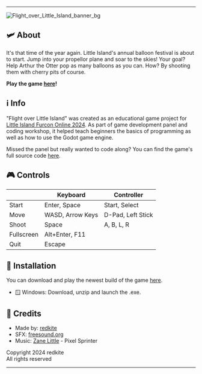 <hr>

![Flight_over_Little_Island_banner_bg](https://github.com/redkiteboi/flight-over-little-island/assets/124394220/5aad82ea-8f5e-470b-b033-b3aa081da4d4)

## 🛩️ About

It's that time of the year again.
Little Island's annual balloon festival is about to start. Jump into your propellor plane and soar to the skies!
Your goal? Help Arthur the Otter pop as many balloons as you can.
How? By shooting them with cherry pits of course.

<b>Play the game <a href="https://redkitedev.itch.io/flight-over-little-island">here</a>!</b>

## ℹ️ Info

"Flight over Little Island" was created as an educational game project for <a href="https://online.littleislandfur.com/2024/">Little Island Furcon Online 2024</a>.
As part of game development panel and coding workshop, it helped teach beginners the basics of programming as well as how to use the Godot game engine.

Missed the panel but really wanted to code along? You can find the game's full source code <a href="https://github.com/redkiteboi/flight-over-little-island">here</a>.

## 🎮 Controls

<table width="100%">
  <thead><tr><th></th><th>Keyboard</th><th>Controller</th></tr></thead>
  <tbody>
    <tr><td>Start</td><td>Enter, Space</td><td>Start, Select<br></td></tr>
    <tr><td>Move</td><td>WASD, Arrow Keys<br></td><td>D-Pad, Left Stick<br></td></tr>
    <tr><td>Shoot</td><td>Space</td><td>A, B, L, R<br></td></tr>
    <tr><td>Fullscreen</td><td>Alt+Enter, F11<br></td><td></td></tr>
    <tr><td>Quit</td><td>Escape</td><td></td></tr>
  </tbody>
</table>

## 🔧 Installation
You can download and play the newest build of the game <a href="https://redkitedev.itch.io/flight-over-little-island">here</a>.
- 🪟 Windows: Download, unzip and launch the .exe.

## 📓 Credits

- Made by: <a href="https://redkitedev.itch.io/">redkite</a>
- SFX: <a href="https://freesound.org/">freesound.org</a>
- Music: <a href="https://linktr.ee/zanelittle">Zane Little</a> - Pixel Sprinter

Copyright 2024 redkite  
All rights reserved

<hr>
